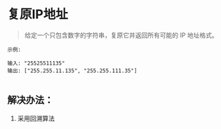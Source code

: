 # 复原IP地址

> 给定一个只包含数字的字符串，复原它并返回所有可能的 IP 地址格式。

```
示例:

输入: "25525511135"
输出: ["255.255.11.135", "255.255.111.35"]


```


## 解决办法：
1. 采用回溯算法
